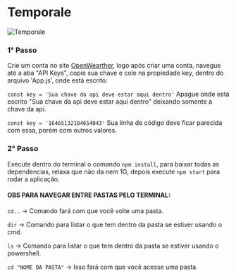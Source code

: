 # Temporale

![Temporale](https://user-images.githubusercontent.com/33927459/78200434-0bfefa80-7465-11ea-906d-912c5af6ef49.jpg)

### 1° Passo
Crie um conta no site <a href="https://www.openweathermap.org">OpenWearther</a>, logo após criar uma conta, navegue até a aba "API Keys", copie sua chave e cole na propiedade key, dentro do arquivo 'App.js', onde está escrito:

`const key = 'Sua chave da api deve estar aqui dentro'`
Apague onde está escrito "Sua chave da api deve estar aqui dentro" deixando somente a chave da api.

`const key = '16465132104654043'` Sua linha de código deve ficar parecida com essa, porém com outros valores.

### 2° Passo
Execute dentro do terminal o comando `npm install`, para baixar todas as dependencias, relaxa que não da nem 1G, depois execute `npm start` para rodar a aplicação.

#### OBS PARA NAVEGAR ENTRE PASTAS PELO TERMINAL:

`cd..` -> Comando fará com que você volte uma pasta.

`dir` -> Comando para listar o que tem dentro da pasta se estiver usando o cmd.

`ls` -> Comando para listar o que tem dentro da pasta se estiver usando o powershell.

`cd "NOME DA PASTA"` -> Isso fará com que você acesse uma pasta.
